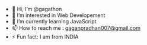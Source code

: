 - 👋 Hi, I’m @gagathon
- 👀 I’m interested in Web Developement
- 🌱 I’m currently learning JavaScript
- 📫 How to reach me : gaganpradhan007@gmail.com
- ⚡ Fun fact: I am from INDIA 

<!---
gagathon/gagathon is a ✨ special ✨ repository because its `README.md` (this file) appears on your GitHub profile.
You can click the Preview link to take a look at your changes.
--->
